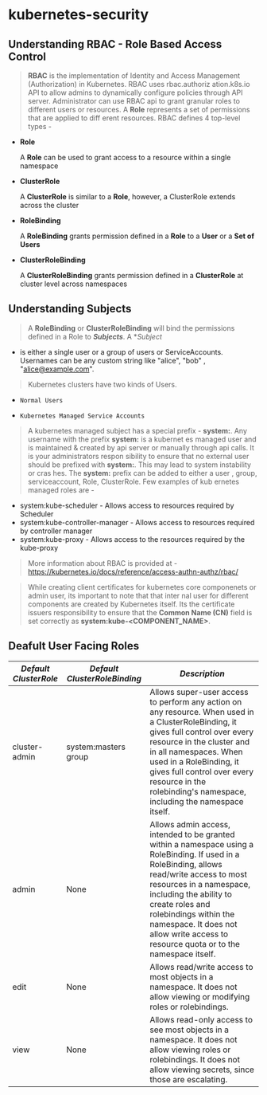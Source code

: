 # kubernetes-security

##  Understanding RBAC - Role Based Access Control

> **RBAC** is the implementation of Identity and Access Management (Authorization) in Kubernetes. RBAC uses rbac.authoriz
ation.k8s.io API to allow admins to dynamically configure policies through API server. Administrator can use RBAC api to
grant granular roles to different users or resources. A **Role** represents a set of permissions that are applied to diff
erent resources. RBAC defines 4 top-level types -

*   **Role**

      A **Role** can be used to grant access to a resource within a single namespace

*   **ClusterRole**

      A **ClusterRole** is similar to a **Role**, however, a ClusterRole extends across the cluster

*   **RoleBinding**

      A **RoleBinding** grants permission defined in a **Role** to a **User** or a **Set of Users**

*   **ClusterRoleBinding**

      A **ClusterRoleBinding** grants permission defined in a **ClusterRole** at cluster level across namespaces

##    Understanding Subjects

> A **RoleBinding** or **ClusterRoleBinding** will bind the permissions defined in a Role to ***Subjects***. A **Subject*
* is either a single user or a group of users or ServiceAccounts.  Usernames can be any custom string like "alice", "bob"
, "alice@example.com".

> Kubernetes clusters have two kinds of Users.

*     Normal Users
*     Kubernetes Managed Service Accounts

> A kubernetes managed subject has a special prefix - **system:**. Any username with the prefix **system:** is a kubernet
es managed user and is maintained & created by api server or manually through api calls. It is your administrators respon
sibility to ensure that no external user should be prefixed with **system:**. This may lead to system instability or cras
hes. The **system:** prefix can be added to either a user , group, serviceaccount, Role, ClusterRole. Few examples of kub
ernetes managed roles are -

*   system:kube-scheduler - Allows access to resources required by Scheduler
*   system:kube-controller-manager - Allows access to resources required by controller manager
*   system:kube-proxy - Allows access to the resources required by the kube-proxy

> More information about RBAC is provided at - https://kubernetes.io/docs/reference/access-authn-authz/rbac/

> While creating client certificates for kubernetes core componenets or admin user, its important to note that that inter
nal user for different components are created by Kubernetes itself. Its the certificate issuers responsibility to ensure
that the **Common Name (CN)** field is set correctly as **system:kube-\<COMPONENT_NAME\>**.

## Deafult User Facing Roles 

|***Default ClusterRole*** | ***Default ClusterRoleBinding*** | ***Description*** |
|--------------------------|-----------------------------------|-------------------|
| cluster-admin | system:masters group	| Allows super-user access to perform any action on any resource. When used in a ClusterRoleBinding, it gives full control over every resource in the cluster and in all namespaces. When used in a RoleBinding, it gives full control over every resource in the rolebinding's namespace, including the namespace itself.|
| admin | None | Allows admin access, intended to be granted within a namespace using a RoleBinding. If used in a RoleBinding, allows read/write access to most resources in a namespace, including the ability to create roles and rolebindings within the namespace. It does not allow write access to resource quota or to the namespace itself.|
| edit | None | Allows read/write access to most objects in a namespace. It does not allow viewing or modifying roles or rolebindings. |
| view | None | Allows read-only access to see most objects in a namespace. It does not allow viewing roles or rolebindings. It does not allow viewing secrets, since those are escalating. |